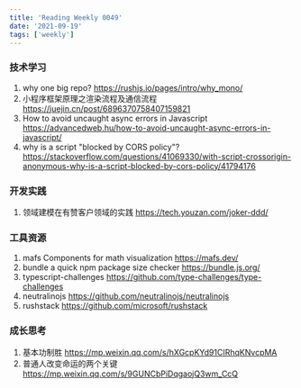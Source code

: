 ```yaml
---
title: 'Reading Weekly 0049'
date: '2021-09-19'
tags: ['weekly']
---
```


### 技术学习

1. why one big repo? https://rushjs.io/pages/intro/why_mono/
2. 小程序框架原理之渲染流程及通信流程 https://juejin.cn/post/6896370758407159821
3. How to avoid uncaught async errors in Javascript https://advancedweb.hu/how-to-avoid-uncaught-async-errors-in-javascript/
4. why is a script "blocked by CORS policy"? https://stackoverflow.com/questions/41069330/with-script-crossorigin-anonymous-why-is-a-script-blocked-by-cors-policy/41794176

### 开发实践

1. 领域建模在有赞客户领域的实践 https://tech.youzan.com/joker-ddd/

### 工具资源

1. mafs Components for math visualization https://mafs.dev/
2. bundle a quick npm package size checker https://bundle.js.org/
3. typescript-challenges https://github.com/type-challenges/type-challenges
4. neutralinojs https://github.com/neutralinojs/neutralinojs
5. rushstack https://github.com/microsoft/rushstack

### 成长思考

1. 基本功制胜 https://mp.weixin.qq.com/s/hXGcpKYd91CIRhqKNvcpMA
2. 普通人改变命运的两个关键 https://mp.weixin.qq.com/s/9GUNCbPiDqgaojQ3wm_CcQ
